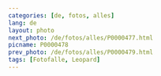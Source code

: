```yaml
---
categories: [de, fotos, alles]
lang: de
layout: photo
next_photo: /de/fotos/alles/P0000477.html
picname: P0000478
prev_photo: /de/fotos/alles/P0000479.html
tags: [Fotofalle, Leopard]
---
```

